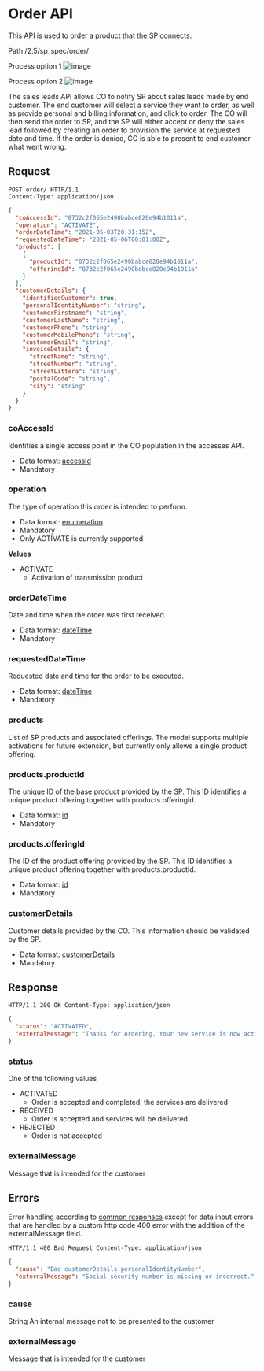 # Order API

This API is used to order a product that the SP connects.

Path /2.5/sp_spec/order/

Process option 1
![image](https://user-images.githubusercontent.com/48377287/114038491-3490b000-9882-11eb-8b65-7a90fb1970d0.png)

Process option 2
![image](https://user-images.githubusercontent.com/906435/83942941-70895d80-a7f8-11ea-998f-840452e222f2.png)

The sales leads API allows CO to notify SP about sales leads made by end customer. The end customer will select a
service they want to order, as well as provide personal and billing information, and click to order. The CO will then
send the order to SP, and the SP will either accept or deny the sales lead followed by creating an order to provision
the service at requested date and time. If the order is denied, CO is able to present to end customer what went wrong.

## Request

```http
POST order/ HTTP/1.1
Content-Type: application/json
```

```json
{
  "coAccessId": "8732c2f065e2490babce820e94b1011a",
  "operation": "ACTIVATE",
  "orderDateTime": "2021-05-03T20:31:15Z",
  "requestedDateTime": "2021-05-06T00:01:00Z",
  "products": [
    {
      "productId": "8732c2f065e2490babce820e94b1011a",
      "offeringId": "8732c2f065e2490babce820e94b1011a"
    }
  ],
  "customerDetails": {
    "identifiedCustomer": true,
    "personalIdentityNumber": "string",
    "customerFirstname": "string",
    "customerLastName": "string",
    "customerPhone": "string",
    "customerMobilePhone": "string",
    "customerEmail": "string",
    "invoiceDetails": {
      "streetName": "string",
      "streetNumber": "string",
      "streetLittera": "string",
      "postalCode": "string",
      "city": "string"
    }
  }
}
```

### coAccessId

Identifies a single access point in the CO population in the accesses API.

* Data format: [accessId](../common/dataformats.md#accessid)
* Mandatory

### operation

The type of operation this order is intended to perform.

* Data format: [enumeration](../common/dataformats.md#enumeration)
* Mandatory
* Only ACTIVATE is currently supported

**Values**

* ACTIVATE
    * Activation of transmission product

### orderDateTime

Date and time when the order was first received.

* Data format: [dateTime](../common/dataformats.md#datetime)
* Mandatory

### requestedDateTime

Requested date and time for the order to be executed.

* Data format: [dateTime](../common/dataformats.md#datetime)
* Mandatory

### products

List of SP products and associated offerings. The model supports multiple activations for future extension, but
currently only allows a single product offering.

### products.productId

The unique ID of the base product provided by the SP. This ID identifies a unique product offering together with
products.offeringId.

* Data format: [id](../common/dataformats.md#id)
* Mandatory

### products.offeringId

The ID of the product offering provided by the SP. This ID identifies a unique product offering together with
products.productId.

* Data format: [id](../common/dataformats.md#id)
* Mandatory

### customerDetails

Customer details provided by the CO. This information should be validated by the SP.

* Data format: [customerDetails](../common/dataformats.md#customerdetails)
* Mandatory

## Response

```http
HTTP/1.1 200 OK Content-Type: application/json
```

```json
{
  "status": "ACTIVATED",
  "externalMessage": "Thanks for ordering. Your new service is now active. You will receive an email with order confirmation and information about how to get started."
}
```

### status

One of the following values

* ACTIVATED
    * Order is accepted and completed, the services are delivered
* RECEIVED
    * Order is accepted and services will be delivered
* REJECTED
    * Order is not accepted

### externalMessage

Message that is intended for the customer

## Errors 

Error handling according to [common responses](../common/responses.md) except for data input errors that are handled by
a custom http code 400 error with the addition of the externalMessage field.

```http
HTTP/1.1 400 Bad Request Content-Type: application/json
```

```json
{
  "cause": "Bad customerDetails.personalIdentityNumber",
  "externalMessage": "Social security number is missing or incorrect."
}
```

### cause

String An internal message not to be presented to the customer

### externalMessage

Message that is intended for the customer


